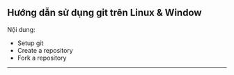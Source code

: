## Hướng dẫn sử dụng git trên Linux & Window

Nội dung:
* Setup git
* Create a repository
* Fork a repository
___

